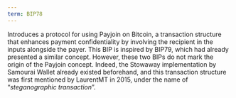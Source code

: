 ```yaml
---
term: BIP78
---
```


Introduces a protocol for using Payjoin on Bitcoin, a transaction structure that enhances payment confidentiality by involving the recipient in the inputs alongside the payer. This BIP is inspired by BIP79, which had already presented a similar concept. However, these two BIPs do not mark the origin of the Payjoin concept. Indeed, the Stowaway implementation by Samourai Wallet already existed beforehand, and this transaction structure was first mentioned by LaurentMT in 2015, under the name of “*steganographic transaction*”.

